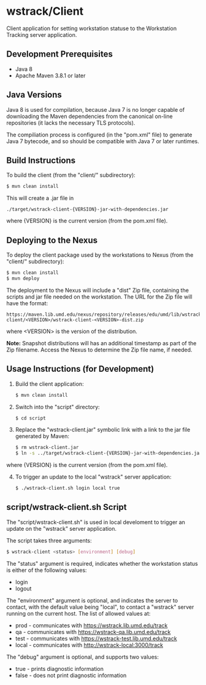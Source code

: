 # wstrack/Client

Client application for setting workstation statuse to the
Workstation Tracking server application.

## Development Prerequisites

* Java 8
* Apache Maven 3.8.1 or later

## Java Versions

 Java 8 is used for compilation, because Java 7 is no longer capable of
downloading the Maven dependencies from the canonical on-line repositories (it
lacks the necessary TLS protocols).

The compiliation process is configured (in the "pom.xml" file) to generate
Java 7 bytecode, and so should be compatible with Java 7 or later runtimes.

## Build Instructions

To build the client (from the "client/" subdirectory):

```bash
$ mvn clean install
```

This will create a .jar file in

`./target/wstrack-client-{VERSION}-jar-with-dependencies.jar`

where {VERSION} is the current version (from the pom.xml file).

## Deploying to the Nexus

To deploy the client package used by the workstations to Nexus (from the
"client/" subdirectory):

```bash
$ mvn clean install
$ mvn deploy
```

The deployment to the Nexus will include a "dist" Zip file, containing the
scripts and jar file needed on the workstation. The URL for the Zip file
will have the format:

```text
https://maven.lib.umd.edu/nexus/repository/releases/edu/umd/lib/wstrack/client/wstrack-client/<VERSION>/wstrack-client-<VERSION>-dist.zip
```

where \<VERSION> is the version of the distribution.

**Note:** Snapshot distributions will has an additional timestamp as part of the
Zip filename. Access the Nexus to determine the Zip file name, if needed.

## Usage Instructions (for Development)

1) Build the client application:

    ```bash
    $ mvn clean install
    ```

2) Switch into the "script" directory:

    ```bash
    $ cd script
    ```

3) Replace the "wstrack-client.jar" symbolic link with a link to the jar file
generated by Maven:

    ```bash
    $ rm wstrack-client.jar
    $ ln -s ../target/wstrack-client-{VERSION}-jar-with-dependencies.jar wstrack-client.jar
    ```

where {VERSION} is the current version (from the pom.xml file).

4) To trigger an update to the local "wstrack" server application:

    ```bash
    $ ./wstrack-client.sh login local true
    ```

## script/wstrack-client.sh Script

The "script/wstrack-client.sh" is used in local develoment to trigger an update
on the "wstrack" server application.

The script takes three arguments:

```bash
$ wstrack-client <status> [environment] [debug]
```

The "status" argument is required, indicates whether the workstation status
is either of the following values:

* login
* logout

The "environment" argument is optional, and indicates the server to contact,
with the default value being "local", to contact a "wstrack" server running on
the current host. The list of allowed values at:

* prod - communicates with <https://wstrack.lib.umd.edu/track>
* qa - communicates with <https://wstrack-qa.lib.umd.edu/track>
* test - communicates with <https://wstrack-test.lib.umd.edu/track>
* local - communicates with <http://wstrack-local:3000/track>

The "debug" argument is optional, and supports two values:

* true - prints diagnostic information
* false - does not print diagnostic information
